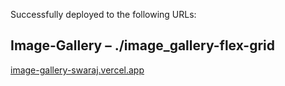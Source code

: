 
Successfully deployed to the following URLs:

## Image-Gallery – ./image_gallery-flex-grid
 
[image-gallery-swaraj.vercel.app]((https://image-gallery-swaraj.vercel.app/))
